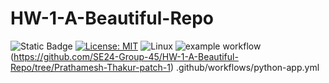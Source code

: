 # HW-1-A-Beautiful-Repo

![Static Badge](https://img.shields.io/badge/python-3.13-blue) [![License: MIT](https://img.shields.io/badge/License-MIT-yellow.svg)](https://opensource.org/licenses/MIT) ![Linux](https://img.shields.io/badge/Linux-FCC624?style=for-the-badge&logo=linux&logoColor=black) ![example workflow](https://github.com/SE24-Group-45/HW-1-A-Beautiful-Repo/tree/Prathamesh-Thakur-patch-1/.github/workflows/python-app.yml/badge.svg)(https://github.com/SE24-Group-45/HW-1-A-Beautiful-Repo/tree/Prathamesh-Thakur-patch-1)
.github/workflows/python-app.yml
